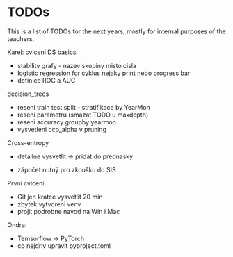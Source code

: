 # TODOs
This is a list of TODOs for the next years, mostly for internal purposes of the teachers.

Karel:
cviceni DS basics
- stability grafy - nazev skupiny misto cisla
- logistic regression for cyklus nejaky print nebo progress bar
- definice ROC a AUC

decision_trees 
- reseni train test split - stratifikace by YearMon
- reseni parametru (smazat TODO u maxdepth)
- reseni accuracy groupby yearmon
- vysvetleni ccp_alpha v pruning

Cross-entropy 
- detailne vysvetlit -> pridat do prednasky

- zápočet nutný pro zkoušku do SIS

Prvni cviceni
- Git jen kratce vysvetlit 20 min
- zbytek vytvoreni venv
- projit podrobne navod na Win i Mac

Ondra:
- Temsorflow -> PyTorch
- co nejdriv upravit pyproject.toml
  
